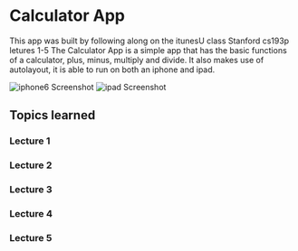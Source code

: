 # Calculator App
This app was built by following along on the itunesU class Stanford cs193p letures 1-5
The Calculator App is a simple app that has the basic functions of a calculator, plus, minus, multiply and divide. 
It also makes use of autolayout, it is able to run on both an iphone and ipad.

![iphone6 Screenshot](https://www.dropbox.com/s/aelk3f2xgknaipd/iphone6.png?dl=0)
![ipad Screenshot](https://www.dropbox.com/s/kzxnk5gx0uhdc7w/ipad.png?dl=0raw=true)
## Topics learned

### Lecture 1
### Lecture 2
### Lecture 3
### Lecture 4
### Lecture 5

